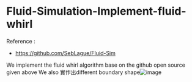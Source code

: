 # Fluid-Simulation-Implement-fluid-whirl
Reference :
* https://github.com/SebLague/Fluid-Sim

We  implement the fluid whirl algorithm base on the github open source given above
We also 實作出different boundary shape![image](https://github.com/Yang-Shun-Yu/Computer_Graphic_Fluid_Simulation/assets/127831058/31fc2275-c205-42da-ba11-d835b8797962)

